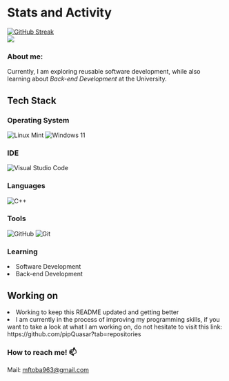 # Stats and Activity

[![GitHub Streak](https://streak-stats.demolab.com/?user=pipQuasar&theme=shadow-red)](https://git.io/streak-stats)<br>
[![](https://visitcount.itsvg.in/api?id=pipQuasar&label=Views&color=4&icon=5&pretty=true)](https://visitcount.itsvg.in)

<h3>About me:</h3>
Currently, I am exploring reusable software development, while also learning about <i>Back-end Development</i> at the University.

<h2>Tech Stack</h2>
<h3>Operating System</h3> 

  ![Linux Mint](https://img.shields.io/badge/Linux%20Mint-87CF3E?style=for-the-badge&logo=Linux%20Mint&logoColor=white) ![Windows 11](https://img.shields.io/badge/Windows%2011-%230079d5.svg?style=for-the-badge&logo=Windows%2011&logoColor=white)
<h3>IDE</h3>

  ![Visual Studio Code](https://img.shields.io/badge/Visual%20Studio%20Code-0078d7.svg?style=for-the-badge&logo=visual-studio-code&logoColor=white)
<h3>Languages</h3>
  
 ![C++](https://img.shields.io/badge/c++-%2300599C.svg?style=for-the-badge&logo=c%2B%2B&logoColor=white) 
<h3>Tools</h3>

  ![GitHub](https://img.shields.io/badge/github-%23121011.svg?style=for-the-badge&logo=github&logoColor=white) ![Git](https://img.shields.io/badge/git-%23F05033.svg?style=for-the-badge&logo=git&logoColor=white)

<h3>Learning </h3>
  <li>Software Development<br></li>
  <li>Back-end Development</li>

<h2>Working on</h2>
  <li>Working to keep this README updated and getting better<br></li>
  <li>I am currently in the process of improving my programming skills, if you want to take a look at what I am working on, do not hesitate to visit this link:     
  https://github.com/pipQuasar?tab=repositories</li> 

<h3>How to reach me! 📫</h3>

Mail: mftoba963@gmail.com
